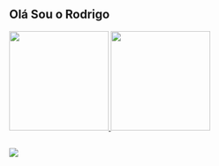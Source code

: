 ## Olá Sou o Rodrigo 

<div>
  <a href="https://github.com/rodrigo9696">
  <img height="180em" src="https://github-readme-stats.vercel.app/api?username=rodrigo9696&show_icons=true&theme=vision-friendly-dark&include_all_commits=true&count_private=true"/>
  <img height="180em" src="https://github-readme-stats.vercel.app/api/top-langs/?username=rodrigo9696&layout=compact&langs_count=7&theme=vision-friendly-dark"/>
</div>
  
  ##
  
  <div>
    <a href="https://www.linkedin.com/in/rodrigo-barbosa-78b456b1/" target="_blank" ><img src="https://img.shields.io/badge/LinkedIn-0077B5?style=for-the-badge&logo=linkedin&logoColor=white" target="_blank" ></a>
  </div>
